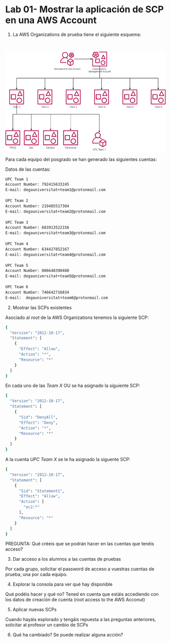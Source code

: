 # Lab 01- Mostrar la aplicación de SCP en una AWS Account

1. La AWS Organizations de prueba tiene el siguiente esquema:
</br>

![imagen](images/OrgStructure.drawio.png)

Para cada equipo del posgrado se han generado las siguientes cuentas:

Datos de las cuentas:

```bash
UPC Team 1
Account Number: 792415633245
E-mail: degauniversitat+team1@protonmail.com

UPC Team 2
Account Number: 219485517304
E-mail: degauniversitat+team2@protonmail.com

UPC Team 3
Account Number: 683913522156
E-mail: degauniversitat+team3@protonmail.com

UPC Team 4
Account Number: 634427852167
E-mail: degauniversitat+team4@protonmail.com

UPC Team 5
Account Number: 006640390480
E-mail: degauniversitat+team5@protonmail.com

UPC Team 6
Account Number: 746642716834
E-mail:  degauniversitat+team6@protonmail.com
```

2. Mostrar las SCPs existentes

Asociado al *root* de la AWS Organizations tenemos la siguiente SCP:
```bash
{
  "Version": "2012-10-17",
  "Statement": [
    {
      "Effect": "Allow",
      "Action": "*",
      "Resource": "*"
    }
  ]
}
```
En cada uno de las _Team X_ OU se ha asignado la siguiente SCP:

```bash
{
  "Version": "2012-10-17",
  "Statement": [
    {
      "Sid": "DenyAll",
      "Effect": "Deny",
      "Action": "*",
      "Resource": "*"
    }
  ]
}
```

A la cuenta _UPC Team X_ se le ha asignado la siguente SCP:

```bash
{
  "Version": "2012-10-17",
  "Statement": [
    {
      "Sid": "Statement1",
      "Effect": "Allow",
      "Action": [
        "ec2:*"
      ],
      "Resource": "*"
    }
  ]
}
```

PREGUNTA: Qué créeis que se podrán hacer en las cuentas que tenéis acceso?

3. Dar acceso a los alumnos a las cuentas de pruebas

Por cada grupo, solicitar el password de acceso a vuestras cuentas de prueba, una por cada equipo.

4. Explorar la consola para ver qué hay disponible

Qué podéis hacer y qué no?
Tened en cuenta que estáis accediendo con los datos de creación de cuenta (root access to the AWS Acconut)

5. Aplicar nuevas SCPs

Cuando hayáis explorado y tengáis repuesta a las preguntas anteriores, solicitar al profesor un cambio de SCPs

6. Qué ha cambiado? Se puede realizar alguna acción?
